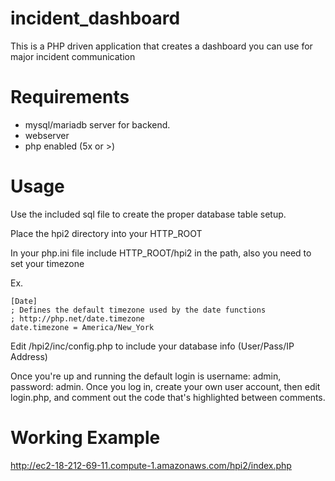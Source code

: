 # incident_dashboard
This is a PHP driven application that creates a dashboard you can use for major incident communication

# Requirements
- mysql/mariadb server for backend.
- webserver
- php enabled (5x or >)

# Usage

Use the included sql file to create the proper database table setup.

Place the hpi2 directory into your HTTP_ROOT

In your php.ini file include HTTP_ROOT/hpi2 in the path, also you need to set your timezone 

Ex.
```
[Date]
; Defines the default timezone used by the date functions
; http://php.net/date.timezone
date.timezone = America/New_York
```
Edit /hpi2/inc/config.php to include your database info (User/Pass/IP Address)

Once you're up and running the default login is username: admin, password: admin. Once you log in, create your own user account, then edit login.php, and comment out the code that's highlighted between comments. 

# Working Example
http://ec2-18-212-69-11.compute-1.amazonaws.com/hpi2/index.php
